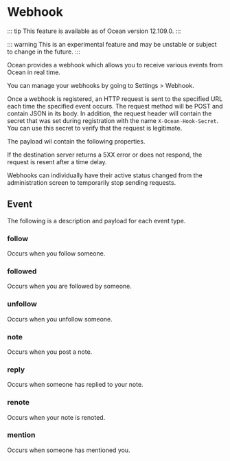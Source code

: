 # Webhook

::: tip
This feature is available as of Ocean version 12.109.0.
:::

::: warning
This is an experimental feature and may be unstable or subject to change in the future.
:::

Ocean provides a webhook which allows you to receive various events from Ocean in real time.

You can manage your webhooks by going to Settings > Webhook.

Once a webhook is registered, an HTTP request is sent to the specified URL each time the specified event occurs. The request method will be POST and contain JSON in its body.
In addition, the request header will contain the secret that was set during registration with the name `X-Ocean-Hook-Secret`. You can use this secret to verify that the request is legitimate.

The payload wil contain the following properties.

<MkSchemaViewerItemObject :schema="{
	type: 'object',
	properties: {
		hookId: {
			type: 'string',
			description: 'Webhook ID',
		},
		userId: {
			type: 'string',
			description: 'User ID of webhook creator',
		},
		eventId: {
			type: 'string',
			description: 'Event ID',
		},
		createdAt: {
			type: 'integer',
			description: 'Date and time of event occurrence (UNIX time, ms)',
		},
		type: {
			type: 'string',
			description: 'Event type',
		},
		body: {
			type: 'object',
			description: 'Event payload',
		},
	}
}"/>

If the destination server returns a 5XX error or does not respond, the request is resent after a time delay.

Webhooks can individually have their active status changed from the administration screen to temporarily stop sending requests.

## Event

The following is a description and payload for each event type.

### follow

Occurs when you follow someone.

<MkSchemaViewerItemObject :schema="{
	type: 'object',
	properties: {
		user: {
			$ref: 'ocean://User',
			description: 'User that is followed',
		},
	}
}"/>

### followed

Occurs when you are followed by someone.

<MkSchemaViewerItemObject :schema="{
	type: 'object',
	properties: {
		user: {
			$ref: 'ocean://User',
			description: 'User that is following you',
		},
	}
}"/>

### unfollow

Occurs when you unfollow someone.

<MkSchemaViewerItemObject :schema="{
	type: 'object',
	properties: {
		user: {
			$ref: 'ocean://User',
			description: 'The user being unfollowed',
		},
	}
}"/>

### note

Occurs when you post a note.

<MkSchemaViewerItemObject :schema="{
	type: 'object',
	properties: {
		note: {
			$ref: 'ocean://Note',
			description: 'The composed note',
		},
	}
}"/>

### reply

Occurs when someone has replied to your note.

<MkSchemaViewerItemObject :schema="{
	type: 'object',
	properties: {
		note: {
			$ref: 'ocean://Note',
			description: 'The reply',
		},
	}
}"/>

### renote

Occurs when your note is renoted.

<MkSchemaViewerItemObject :schema="{
	type: 'object',
	properties: {
		note: {
			$ref: 'ocean://Note',
			description: 'Renote',
		},
	}
}"/>

### mention

Occurs when someone has mentioned you.

<MkSchemaViewerItemObject :schema="{
	type: 'object',
	properties: {
		note: {
			$ref: 'ocean://Note',
			description: 'The note that contains the mention',
		},
	}
}"/>
